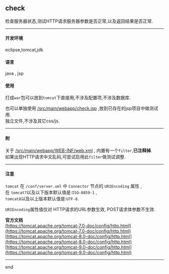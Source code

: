 ## check

检查服务器状态,测试HTTP请求服务器参数是否正常,以及返回结果是否正常.

---

#### 开发环境
eclipse,tomcat,jdk

#### 语言
java , jsp   

#### 使用

打成`war`包可以放到`tomcat`下直接用,不涉及配置项,不涉及数据库.    

也可以单独使用 [/src/main/webapp/check.jsp](https://github.com/wxlzmt/check/blob/master/src/main/webapp/check.jsp) ,放到已存在的jsp项目中做测试用.    
独立文件,不涉及其它css/js.

---

#### 附

关于 [/src/main/webapp/WEB-INF/web.xml](https://github.com/wxlzmt/check/blob/master/src/main/webapp/WEB-INF/web.xml) , 内置有一个`filter`,**已注释掉**.     
如果出现HTTP请求中文乱码,可尝试启用此`filter`做测试调整.

---

#### 注意
`tomcat` 在 `/conf/server.xml` 中  `Connector` 节点的 `URIEncoding` 属性 ,     
在 `tomcat7`以及以下版本默认值是:`ISO-8859-1` ,     
`tomcat8`以及以上版本默认值是:`UTF-8`.

`URIEncoding`属性值仅对 HTTP请求的URL参数生效, POST请求体参数不生效.

**官方文档**    
[https://tomcat.apache.org/tomcat-7.0-doc/config/http.html](https://tomcat.apache.org/tomcat-7.0-doc/config/http.html)    
[https://tomcat.apache.org/tomcat-8.0-doc/config/http.html](https://tomcat.apache.org/tomcat-8.0-doc/config/http.html)    
[https://tomcat.apache.org/tomcat-9.0-doc/config/http.html](https://tomcat.apache.org/tomcat-9.0-doc/config/http.html)    

---

end
